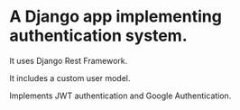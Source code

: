 # A Django app implementing authentication system.

It uses Django Rest Framework.

It includes a custom user model.

Implements JWT authentication and Google Authentication.